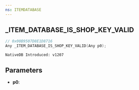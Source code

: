 ```yaml
---
ns: ITEMDATABASE
---
```

## _ITEM_DATABASE_IS_SHOP_KEY_VALID

```c
// 0x00B9507D8E1D8716
Any _ITEM_DATABASE_IS_SHOP_KEY_VALID(Any p0);
```

```
NativeDB Introduced: v1207
```

## Parameters
* **p0**:
